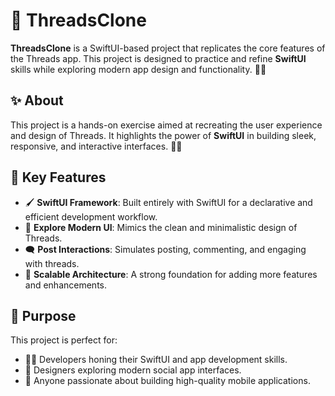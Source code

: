  # 🧵 ThreadsClone
 
**ThreadsClone** is a SwiftUI-based project that replicates the core features of the Threads app. This project is designed to practice and refine **SwiftUI** skills while exploring modern app design and functionality. 📱✨

## ✨ About

This project is a hands-on exercise aimed at recreating the user experience and design of Threads. It highlights the power of **SwiftUI** in building sleek, responsive, and interactive interfaces. 🚀🎨

## 🔑 Key Features

- 🖌️ **SwiftUI Framework**: Built entirely with SwiftUI for a declarative and efficient development workflow.
- 🌟 **Explore Modern UI**: Mimics the clean and minimalistic design of Threads.
- 🗨️ **Post Interactions**: Simulates posting, commenting, and engaging with threads.
- 🔧 **Scalable Architecture**: A strong foundation for adding more features and enhancements.

## 🎯 Purpose

This project is perfect for:

- 🧑‍💻 Developers honing their SwiftUI and app development skills.
- 🎨 Designers exploring modern social app interfaces.
- 🌟 Anyone passionate about building high-quality mobile applications.
